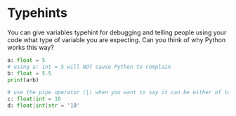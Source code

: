 # Typehints
You can give variables typehint for debugging and telling people using your code what type of variable you are expecting. Can you think of why Python works this way?
```python
a: float = 5
# using a: int = 5 will NOT cause Python to complain
b: float = 5.5
print(a+b)

# use the pipe operator (|) when you want to say it can be either of two or more types
c: float|int = 10 
d: float|int|str = '10'
```
